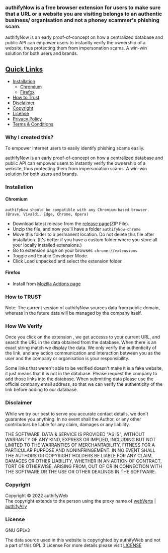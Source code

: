 <h3> authifyNow is a free browser extension for users to make sure that a URL or a website you are visiting belongs to an authentic business/ organisation and not a phoney scammer's phishing scam.  </h3>

<p>authifyNow is an early proof-of-concept on how a centralized database and public API can empower users to instantly verify the ownership of a website, thus protecting them from impersonation scams. A win-win solution for both users and brands.</p>




## <ins>Quick Links</ins>
* [Installation](https://github.com/authifyWeb/authifyNow#installation)  
  - [Chromium](https://github.com/authifyWeb/authifyNow#chromium)
  - [Firefox](https://github.com/authifyWeb/authifyNow#firefox)
* [How to Trust](https://github.com/authifyWeb/authifyNow#how-to-trust)
* [Disclaimer](https://github.com/authifyWeb/authifyNow#disclaimer)
* [Copyright](https://github.com/authifyWeb/authifyNow#copyright)
* [License](https://github.com/authifyWeb/authifyNow#license)
* [Privacy Policy](https://github.com/authifyWeb/authifyNow/blob/main/documentation/privacy-policy.md)
* [Terms & Conditions](https://github.com/authifyWeb/authifyNow/blob/main/documentation/terms.md)


### Why I created this?
To empower internet users to easily identify phishing scams easily.

authifyNow is an early proof-of-concept on how a centralized database and public API can empower users to instantly verify the ownership of a website, thus protecting them from impersonation scams. A win-win solution for both users and brands.



### Installation
#### Chromium
  `authifyNow should be compatible with any Chromium-based browser. (Brave, Vivaldi, Edge, Chrome, Opera)`
* Download latest release from the [release page](https://github.com/authifyWeb/authifyNow/releases)(ZIP File).
* Unzip the file, and now you'll have a folder `authifyNow-chrome`
* Move this folder to a permanent location. Do not delete this file after installation. (It's better if you have a custom folder where you store all your locally installed extensions.)
* Go to extension page on your browser. `chrome://extensions`
* Toggle and Enable Developer Mode.
* Click Load unpacked and select the extension folder. 

#### Firefox

* Install from [Mozilla Addons page](https://addons.mozilla.org/en-US/firefox/addon/authifynow/)

### How to TRUST

Note: The current version of authifyNow sources data from public domain, whereas in the future data will be managed by the company itself. 
 
### How We Verify
Once you click on the extension , we get accesss to your current URL, and search the URL in the data obtained from the database. When there is an exact string match we display the data. We only verify the authenticity of the link, and any action communication and interaction between you as the user and the company or organisation is your responsibility. 

Some links that weren't able to be verified doesn't make it is a fake website, it just means that it is not in the database. Please request the company to add those links into the database. When submitting data please use the official company email address, so that we can verify the authenticity of the link before adding to our database. 

### Disclaimer
While we try our best to serve you accurate contact details, we don't guarantee you anything. In no event shall the Author, or any other contributors be liable for any claim, damages or any liability.

THE SOFTWARE, DATA & SERVICE IS PROVIDED "AS IS", WITHOUT WARRANTY OF ANY KIND, EXPRESS OR IMPLIED, INCLUDING BUT NOT LIMITED TO THE WARRANTIES OF MERCHANTABILITY, FITNESS FOR A PARTICULAR PURPOSE AND NONINFRINGEMENT. IN NO EVENT SHALL THE AUTHORS OR COPYRIGHT HOLDERS BE LIABLE FOR ANY CLAIM, DAMAGES OR OTHER LIABILITY, WHETHER IN AN ACTION OF CONTRACT, TORT OR OTHERWISE, ARISING FROM, OUT OF OR IN CONNECTION WITH THE SOFTWARE OR THE USE OR OTHER DEALINGS IN THE SOFTWARE.

### Copyright
Copyright © 2022 authifyWeb <br>
The copyright extends to the person using the proxy name of [webVerts](https://github.com/webVerts) | [authifyAlly](https://github.com/authifyAlly) 


### License

GNU GPLv3
  
The data source used in this website is copyrighted by authifyWeb and not a part of this GPL 3 License
For more details please visit <a href="https://github.com/authifyWeb/authifyNow/blob/main/LICENSE"> LICENSE </a> 
